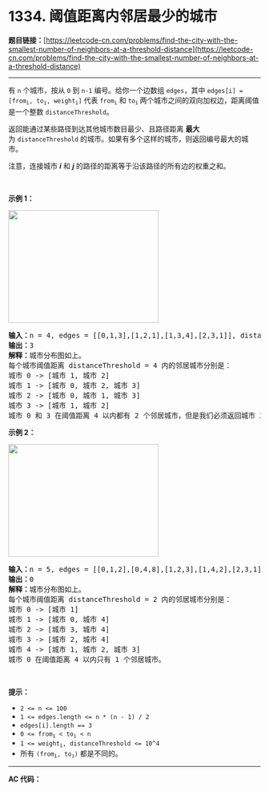 # 1334. 阈值距离内邻居最少的城市

**题目链接：**[https://leetcode-cn.com/problems/find-the-city-with-the-smallest-number-of-neighbors-at-a-threshold-distance](https://leetcode-cn.com/problems/find-the-city-with-the-smallest-number-of-neighbors-at-a-threshold-distance)

---

<div class="content__1Y2H">
 <div class="notranslate">
  <p>有 <code>n</code>&nbsp;个城市，按从 <code>0</code> 到 <code>n-1</code>&nbsp;编号。给你一个边数组&nbsp;<code>edges</code>，其中 <code>edges[i] = [from<sub>i</sub>, to<sub>i</sub>, weight<sub>i</sub>]</code>&nbsp;代表&nbsp;<code>from<sub>i</sub></code>&nbsp;和&nbsp;<code>to<sub>i</sub></code><sub>&nbsp;</sub>两个城市之间的双向加权边，距离阈值是一个整数&nbsp;<code>distanceThreshold</code>。</p> 
  <p>返回能通过某些路径到达其他城市数目最少、且路径距离 <strong>最大</strong> 为&nbsp;<code>distanceThreshold</code>&nbsp;的城市。如果有多个这样的城市，则返回编号最大的城市。</p> 
  <p>注意，连接城市 <em><strong>i</strong></em> 和 <em><strong>j</strong></em> 的路径的距离等于沿该路径的所有边的权重之和。</p> 
  <p>&nbsp;</p> 
  <p><strong>示例 1：</strong></p> 
  <p><img style="height: 225px; width: 300px;" src="../aliyun-lc-upload/uploads/2020/01/26/find_the_city_01.png" alt=""></p> 
  <pre class="language-text"><strong>输入：</strong>n = 4, edges = [[0,1,3],[1,2,1],[1,3,4],[2,3,1]], distanceThreshold = 4
<strong>输出：</strong>3
<strong>解释：</strong>城市分布图如上。
每个城市阈值距离 distanceThreshold = 4 内的邻居城市分别是：
城市 0 -&gt; [城市 1, 城市 2]&nbsp;
城市 1 -&gt; [城市 0, 城市 2, 城市 3]&nbsp;
城市 2 -&gt; [城市 0, 城市 1, 城市 3]&nbsp;
城市 3 -&gt; [城市 1, 城市 2]&nbsp;
城市 0 和 3 在阈值距离 4 以内都有 2 个邻居城市，但是我们必须返回城市 3，因为它的编号最大。
</pre> 
  <p><strong>示例 2：</strong></p> 
  <p><strong><img style="height: 225px; width: 300px;" src="../aliyun-lc-upload/uploads/2020/01/26/find_the_city_02.png" alt=""></strong></p> 
  <pre class="language-text"><strong>输入：</strong>n = 5, edges = [[0,1,2],[0,4,8],[1,2,3],[1,4,2],[2,3,1],[3,4,1]], distanceThreshold = 2
<strong>输出：</strong>0
<strong>解释：</strong>城市分布图如上。&nbsp;
每个城市阈值距离 distanceThreshold = 2 内的邻居城市分别是：
城市 0 -&gt; [城市 1]&nbsp;
城市 1 -&gt; [城市 0, 城市 4]&nbsp;
城市 2 -&gt; [城市 3, 城市 4]&nbsp;
城市 3 -&gt; [城市 2, 城市 4]
城市 4 -&gt; [城市 1, 城市 2, 城市 3]&nbsp;
城市 0 在阈值距离 4 以内只有 1 个邻居城市。
</pre> 
  <p>&nbsp;</p> 
  <p><strong>提示：</strong></p> 
  <ul> 
   <li><code>2 &lt;= n &lt;= 100</code></li> 
   <li><code>1 &lt;= edges.length &lt;= n * (n - 1) / 2</code></li> 
   <li><code>edges[i].length == 3</code></li> 
   <li><code>0 &lt;= from<sub>i</sub> &lt; to<sub>i</sub> &lt; n</code></li> 
   <li><code>1 &lt;= weight<sub>i</sub>,&nbsp;distanceThreshold &lt;= 10^4</code></li> 
   <li>所有 <code>(from<sub>i</sub>, to<sub>i</sub>)</code>&nbsp;都是不同的。</li> 
  </ul> 
 </div>
</div>

---

**AC 代码：**

```java

```